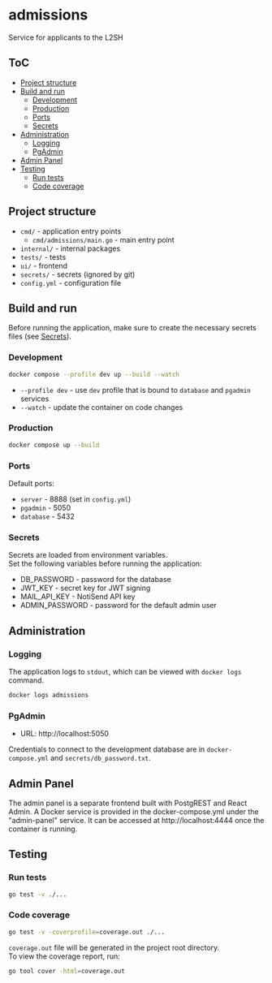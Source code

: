 # admissions

Service for applicants to the L2SH

## ToC <!-- omit in toc -->

- [Project structure](#project-structure)
- [Build and run](#build-and-run)
  - [Development](#development)
  - [Production](#production)
  - [Ports](#ports)
  - [Secrets](#secrets)
- [Administration](#administration)
  - [Logging](#logging)
  - [PgAdmin](#pgadmin)
- [Admin Panel](#admin-panel)
- [Testing](#testing)
  - [Run tests](#run-tests)
  - [Code coverage](#code-coverage)

## Project structure

- `cmd/` - application entry points
  - `cmd/admissions/main.go` - main entry point
- `internal/` - internal packages
- `tests/` - tests
- `ui/` - frontend
- `secrets/` - secrets (ignored by git)
- `config.yml` - configuration file

## Build and run

Before running the application, make sure to create the necessary secrets files (see [Secrets](#secrets)).

### Development

```bash
docker compose --profile dev up --build --watch
```

- `--profile dev` - use `dev` profile that is bound to `database` and `pgadmin` services
- `--watch` - update the container on code changes

### Production

```bash
docker compose up --build
```

### Ports

Default ports:

- `server` - 8888 (set in `config.yml`)
- `pgadmin` - 5050
- `database` - 5432

### Secrets

Secrets are loaded from environment variables.  
Set the following variables before running the application:

- DB_PASSWORD - password for the database
- JWT_KEY - secret key for JWT signing
- MAIL_API_KEY - NotiSend API key
- ADMIN_PASSWORD - password for the default admin user

## Administration

### Logging

The application logs to `stdout`, which can be viewed with `docker logs` command.

```bash
docker logs admissions
```

### PgAdmin

- URL: http://localhost:5050

Credentials to connect to the development database are in `docker-compose.yml` and `secrets/db_password.txt`.

## Admin Panel

The admin panel is a separate frontend built with PostgREST and React Admin. A Docker service is provided
in the docker-compose.yml under the "admin-panel" service. It can be accessed at http://localhost:4444
once the container is running.

## Testing

### Run tests

```bash
go test -v ./...
```

### Code coverage

```bash
go test -v -coverprofile=coverage.out ./...
```

`coverage.out` file will be generated in the project root directory.  
To view the coverage report, run:

```bash
go tool cover -html=coverage.out
```
